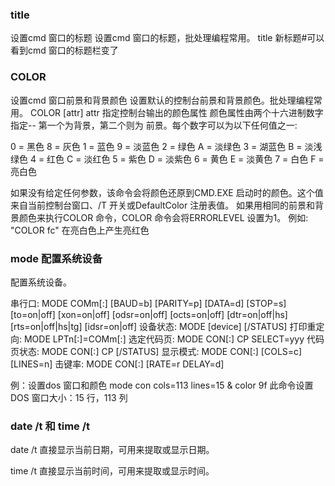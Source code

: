 

### title 
设置cmd 窗口的标题
设置cmd 窗口的标题，批处理编程常用。
title 新标题#可以看到cmd 窗口的标题栏变了
### COLOR 
设置cmd 窗口前景和背景颜色
设置默认的控制台前景和背景颜色。批处理编程常用。
COLOR [attr]
attr 指定控制台输出的颜色属性
颜色属性由两个十六进制数字指定-- 第一个为背景，第二个则为
前景。每个数字可以为以下任何值之一:

0 = 黑色    8 = 灰色
1 = 蓝色    9 = 淡蓝色
2 = 绿色    A = 淡绿色
3 = 湖蓝色  B = 淡浅绿色
4 = 红色    C = 淡红色
5 = 紫色    D = 淡紫色
6 = 黄色    E = 淡黄色
7 = 白色    F = 亮白色

如果没有给定任何参数，该命令会将颜色还原到CMD.EXE 启动时的颜色。这个值来自当前控制台窗口、/T 开关或DefaultColor 注册表值。
如果用相同的前景和背景颜色来执行COLOR 命令，COLOR 命令会将ERRORLEVEL 设置为1。
例如: "COLOR fc" 在亮白色上产生亮红色


### mode 配置系统设备
配置系统设备。

串行口:     MODE COMm[:] [BAUD=b] [PARITY=p] [DATA=d] [STOP=s]
                [to=on|off] [xon=on|off] [odsr=on|off]
                [octs=on|off] [dtr=on|off|hs]
                [rts=on|off|hs|tg] [idsr=on|off]
设备状态:   MODE [device] [/STATUS]
打印重定向: MODE LPTn[:]=COMm[:]
选定代码页: MODE CON[:] CP SELECT=yyy
代码页状态: MODE CON[:] CP [/STATUS]
显示模式:   MODE CON[:] [COLS=c] [LINES=n]
击键率:     MODE CON[:] [RATE=r DELAY=d]

例：设置dos 窗口和颜色
mode con cols=113 lines=15 & color 9f
此命令设置DOS 窗口大小：15 行，113 列

### date /t 和 time /t

date /t 直接显示当前日期，可用来提取或显示日期。

time /t 直接显示当前时间，可用来提取或显示时间。